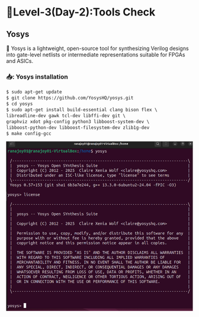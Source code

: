   #  :checkered_flag:Level-3(Day-2):Tools Check

  ## Yosys
 :rocket: Yosys is a lightweight, open-source tool for synthesizing Verilog designs into gate-level netlists or intermediate representations suitable for FPGAs and ASICs.

 ### 📥: Yosys installation
 
 ```
 $ sudo apt-get update
 $ git clone https://github.com/YosysHQ/yosys.git
 $ cd yosys
 $ sudo apt-get install build-essential clang bison flex \
 libreadline-dev gawk tcl-dev libffi-dev git \
 graphviz xdot pkg-config python3 libboost-system-dev \
 libboost-python-dev libboost-filesystem-dev zlib1g-dev
 $ make config-gcc
 ```
 
![Yosys install](/Map_1/Level_3/images/yosys_install.png)
